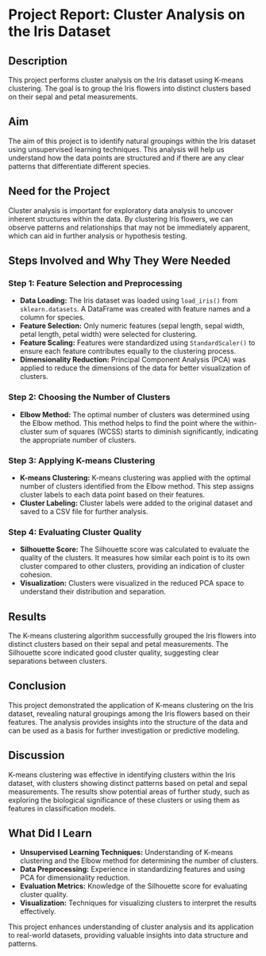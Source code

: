 # Project Report: Cluster Analysis on the Iris Dataset

## Description
This project performs cluster analysis on the Iris dataset using K-means clustering. The goal is to group the Iris flowers into distinct clusters based on their sepal and petal measurements.

## Aim
The aim of this project is to identify natural groupings within the Iris dataset using unsupervised learning techniques. This analysis will help us understand how the data points are structured and if there are any clear patterns that differentiate different species.

## Need for the Project
Cluster analysis is important for exploratory data analysis to uncover inherent structures within the data. By clustering Iris flowers, we can observe patterns and relationships that may not be immediately apparent, which can aid in further analysis or hypothesis testing.

## Steps Involved and Why They Were Needed

### Step 1: Feature Selection and Preprocessing
- **Data Loading:** The Iris dataset was loaded using `load_iris()` from `sklearn.datasets`. A DataFrame was created with feature names and a column for species.
- **Feature Selection:** Only numeric features (sepal length, sepal width, petal length, petal width) were selected for clustering.
- **Feature Scaling:** Features were standardized using `StandardScaler()` to ensure each feature contributes equally to the clustering process.
- **Dimensionality Reduction:** Principal Component Analysis (PCA) was applied to reduce the dimensions of the data for better visualization of clusters.

### Step 2: Choosing the Number of Clusters
- **Elbow Method:** The optimal number of clusters was determined using the Elbow method. This method helps to find the point where the within-cluster sum of squares (WCSS) starts to diminish significantly, indicating the appropriate number of clusters.

### Step 3: Applying K-means Clustering
- **K-means Clustering:** K-means clustering was applied with the optimal number of clusters identified from the Elbow method. This step assigns cluster labels to each data point based on their features.
- **Cluster Labeling:** Cluster labels were added to the original dataset and saved to a CSV file for further analysis.

### Step 4: Evaluating Cluster Quality
- **Silhouette Score:** The Silhouette score was calculated to evaluate the quality of the clusters. It measures how similar each point is to its own cluster compared to other clusters, providing an indication of cluster cohesion.
- **Visualization:** Clusters were visualized in the reduced PCA space to understand their distribution and separation.

## Results
The K-means clustering algorithm successfully grouped the Iris flowers into distinct clusters based on their sepal and petal measurements. The Silhouette score indicated good cluster quality, suggesting clear separations between clusters.

## Conclusion
This project demonstrated the application of K-means clustering on the Iris dataset, revealing natural groupings among the Iris flowers based on their features. The analysis provides insights into the structure of the data and can be used as a basis for further investigation or predictive modeling.

## Discussion
K-means clustering was effective in identifying clusters within the Iris dataset, with clusters showing distinct patterns based on petal and sepal measurements. The results show potential areas of further study, such as exploring the biological significance of these clusters or using them as features in classification models.

## What Did I Learn
- **Unsupervised Learning Techniques:** Understanding of K-means clustering and the Elbow method for determining the number of clusters.
- **Data Preprocessing:** Experience in standardizing features and using PCA for dimensionality reduction.
- **Evaluation Metrics:** Knowledge of the Silhouette score for evaluating cluster quality.
- **Visualization:** Techniques for visualizing clusters to interpret the results effectively.

This project enhances understanding of cluster analysis and its application to real-world datasets, providing valuable insights into data structure and patterns.
